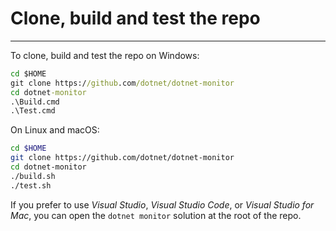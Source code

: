 
# Clone, build and test the repo
------------------------------

To clone, build and test the repo on Windows:

```cmd
cd $HOME
git clone https://github.com/dotnet/dotnet-monitor
cd dotnet-monitor
.\Build.cmd
.\Test.cmd
```


On Linux and macOS:

```bash
cd $HOME
git clone https://github.com/dotnet/dotnet-monitor
cd dotnet-monitor
./build.sh
./test.sh
```

If you prefer to use *Visual Studio*, *Visual Studio Code*, or *Visual Studio for Mac*, you can open the `dotnet monitor` solution at the root of the repo.

